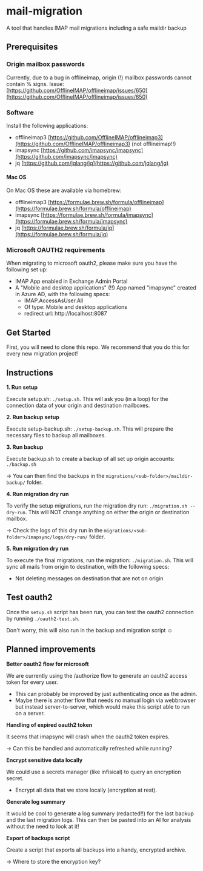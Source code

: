 # mail-migration

A tool that handles IMAP mail migrations including a safe maildir backup

## Prerequisites

### Origin mailbox passwords

Currently, due to a bug in offlineimap, origin (!) mailbox passwords cannot contain % signs.
Issue: [https://github.com/OfflineIMAP/offlineimap/issues/650](https://github.com/OfflineIMAP/offlineimap/issues/650)

### Software

Install the following applications:

-   offlineimap3 [https://github.com/OfflineIMAP/offlineimap3](https://github.com/OfflineIMAP/offlineimap3) (not offlineimap!!)
-   imapsync [https://github.com/imapsync/imapsync](https://github.com/imapsync/imapsync)
-   jq [https://github.com/jqlang/jq](https://github.com/jqlang/jq)

#### Mac OS

On Mac OS these are available via homebrew:

-   offlineimap3 [https://formulae.brew.sh/formula/offlineimap](https://formulae.brew.sh/formula/offlineimap)
-   imapsync [https://formulae.brew.sh/formula/imapsync](https://formulae.brew.sh/formula/imapsync)
-   jq [https://formulae.brew.sh/formula/jq](https://formulae.brew.sh/formula/jq)

### Microsoft OAUTH2 requirements

When migrating to microsoft oauth2, please make sure you have the following set up:

-   IMAP App enabled in Exchange Admin Portal
-   A "Mobile and desktop applications" (!!) App named "imapsync" created in Azure AD, with the following specs:
    -   IMAP.AccessAsUser.All
    -   Of type: Mobile and desktop applications
    -   redirect url: http://localhost:8087

## Get Started

First, you will need to clone this repo.
We recommend that you do this for every new migration project!

## Instructions

**1. Run setup**

Execute setup.sh: `./setup.sh`.
This will ask you (in a loop) for the connection data of your origin and destination mailboxes.

**2. Run backup setup**

Execute setup-backup.sh: `./setup-backup.sh`.
This will prepare the necessary files to backup all mailboxes.

**3. Run backup**

Execute backup.sh to create a backup of all set up origin accounts: `./backup.sh`

-> You can then find the backups in the `migrations/<sub-folder>/maildir-backup/` folder.

**4. Run migration dry run**

To verify the setup migrations, run the migration dry run: `./migration.sh --dry-run`.
This will NOT change anything on either the origin or destination mailbox.

-> Check the logs of this dry run in the `migrations/<sub-folder>/imapsync/logs/dry-run/` folder.

**5. Run migration dry run**

To execute the final migrations, run the migration: `./migration.sh`.
This will sync all mails from origin to destination, with the following specs:

-   Not deleting messages on destination that are not on origin

## Test oauth2

Once the `setup.sh` script has been run, you can test the oauth2 connection by running `./oauth2-test.sh`.

Don't worry, this will also run in the backup and migration script ☺️

## Planned improvements

**Better oauth2 flow for microsoft**

We are currently using the /authorize flow to generate an oauth2 access token for every user.

-   This can probably be improved by just authenticating once as the admin.
-   Maybe there is another flow that needs no manual login via webbrowser but instead server-to-server, which would make this script able to run on a server.

**Handling of expired oauth2 token**

It seems that imapsync will crash when the oauth2 token expires.

-> Can this be handled and automatically refreshed while running?

**Encrypt sensitive data locally**

We could use a secrets manager (like infisical) to query an encryption secret.

-   Encrypt all data that we store locally (encryption at rest).

**Generate log summary**

It would be cool to generate a log summary (redacted!!) for the last backup and the last migration logs.
This can then be pasted into an AI for analysis without the need to look at it!

**Export of backups script**

Create a script that exports all backups into a handy, encrypted archive.

-> Where to store the encryption key?
